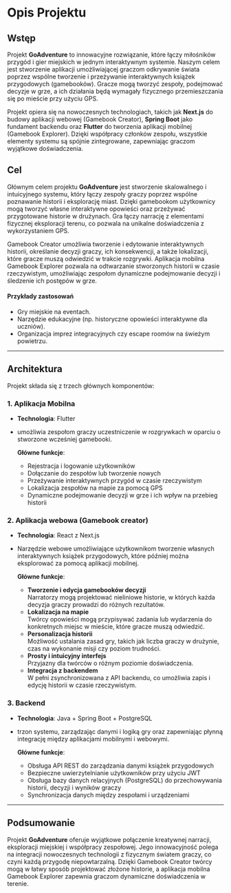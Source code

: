 # Opis Projektu

## Wstęp

Projekt **GoAdventure** to innowacyjne rozwiązanie, które łączy miłośników przygód i gier miejskich w jednym interaktywnym systemie. Naszym celem jest stworzenie aplikacji umożliwiającej graczom odkrywanie świata poprzez wspólne tworzenie i przeżywanie interaktywnych książek przygodowych (gamebooków). Gracze mogą tworzyć zespoły, podejmować decyzje w grze, a ich działania będą wymagały fizycznego przemieszczania się po mieście przy użyciu GPS.

Projekt opiera się na nowoczesnych technologiach, takich jak **Next.js** do budowy aplikacji webowej (Gamebook Creator), **Spring Boot** jako fundament backendu oraz **Flutter** do tworzenia aplikacji mobilnej (Gamebook Explorer). Dzięki współpracy członków zespołu, wszystkie elementy systemu są spójnie zintegrowane, zapewniając graczom wyjątkowe doświadczenia.

## Cel

Głównym celem projektu **GoAdventure** jest stworzenie skalowalnego i intuicyjnego systemu, który łączy zespoły graczy poprzez wspólne poznawanie historii i eksplorację miast. Dzięki gamebookom użytkownicy mogą tworzyć własne interaktywne opowieści oraz przeżywać przygotowane historie w drużynach. Gra łączy narrację z elementami fizycznej eksploracji terenu, co pozwala na unikalne doświadczenia z wykorzystaniem GPS.

Gamebook Creator umożliwia tworzenie i edytowanie interaktywnych historii, określanie decyzji graczy, ich konsekwencji, a także lokalizacji, które gracze muszą odwiedzić w trakcie rozgrywki. Aplikacja mobilna Gamebook Explorer pozwala na odtwarzanie stworzonych historii w czasie rzeczywistym, umożliwiając zespołom dynamiczne podejmowanie decyzji i śledzenie ich postępów w grze.

#### Przykłady zastosowań
-  Gry miejskie na eventach.
- Narzędzie edukacyjne (np. historyczne opowieści interaktywne dla uczniów).
- Organizacja imprez integracyjnych czy escape roomów na świeżym powietrzu.




---

## Architektura

Projekt składa się z trzech głównych komponentów:

### 1. Aplikacja Mobilna

- **Technologia**: Flutter
- umożliwia zespołom graczy uczestniczenie w rozgrywkach w oparciu o stworzone wcześniej gamebooki.

  **Główne funkcje**:

  - Rejestracja i logowanie użytkowników
  - Dołączanie do zespołów lub tworzenie nowych
  - Przeżywanie interaktywnych przygód w czasie rzeczywistym
  - Lokalizacja zespołów na mapie za pomocą GPS
  - Dynamiczne podejmowanie decyzji w grze i ich wpływ na przebieg historii


### 2. Aplikacja webowa (Gamebook creator)

- **Technologia**: React z Next.js
- Narzędzie webowe umożliwiające użytkownikom tworzenie własnych interaktywnych książek przygodowych, które później można eksplorować za pomocą aplikacji mobilnej.

  **Główne funkcje**:
  - **Tworzenie i edycja gamebooków decyzji**  
   Narratorzy mogą projektować nieliniowe historie, w których każda decyzja graczy prowadzi do różnych rezultatów.
  - **Lokalizacja na mapie**  
   Twórcy opowieści mogą przypisywać zadania lub wydarzenia do konkretnych miejsc w mieście, które gracze muszą odwiedzić.
  - **Personalizacja historii**  
   Możliwość ustalania zasad gry, takich jak liczba graczy w drużynie, czas na wykonanie misji czy poziom trudności.
  - **Prosty i intuicyjny interfejs**  
   Przyjazny dla twórców o różnym poziomie doświadczenia.
  - **Integracja z backendem**  
   W pełni zsynchronizowana z API backendu, co umożliwia zapis i edycję historii w czasie rzeczywistym.


### 3. Backend

- **Technologia**: Java + Spring Boot + PostgreSQL
- trzon systemu, zarządzając danymi i logiką gry oraz zapewniając płynną integrację między aplikacjami mobilnymi i webowymi.

  **Główne funkcje**:

  - Obsługa API REST do zarządzania danymi książek przygodowych
  - Bezpieczne uwierzytelnianie użytkowników przy użyciu JWT
  - Obsługa bazy danych relacyjnych (PostgreSQL) do przechowywania historii, decyzji i wyników graczy
  - Synchronizacja danych między zespołami i urządzeniami

---

## Podsumowanie
Projekt **GoAdventure** oferuje wyjątkowe połączenie kreatywnej narracji, eksploracji miejskiej i współpracy zespołowej. Jego innowacyjność polega na integracji nowoczesnych technologii z fizycznym światem graczy, co czyni każdą przygodę niepowtarzalną. Dzięki Gamebook Creator twórcy mogą w łatwy sposób projektować złożone historie, a aplikacja mobilna Gamebook Explorer zapewnia graczom dynamiczne doświadczenia w terenie.
